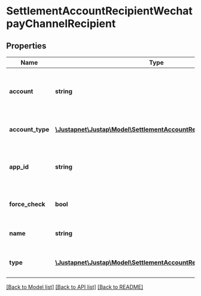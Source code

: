 # SettlementAccountRecipientWechatpayChannelRecipient

## Properties
Name | Type | Description | Notes
------------ | ------------- | ------------- | -------------
**account** | **string** | 微信支付分账接收方账户，OPENID或者商户号 | [optional] 
**account_type** | [**\Justapnet\Justap\Model\SettlementAccountRecipientAccountType**](SettlementAccountRecipientAccountType.md) | 微信支付分账接收方账户类型 | [optional] 
**app_id** | **string** | 微信支付分账接收方 openid 所对应的公众号 ID | [optional] 
**force_check** | **bool** | 是否强制校验收款人姓名 | [optional] [default to false]
**name** | **string** | 微信支付分账接收方姓名或名称 | [optional] 
**type** | [**\Justapnet\Justap\Model\SettlementAccountRecipientRecipientType**](SettlementAccountRecipientRecipientType.md) | 微信支付分账接收方类型 | [optional] 

[[Back to Model list]](../README.md#documentation-for-models) [[Back to API list]](../README.md#documentation-for-api-endpoints) [[Back to README]](../README.md)


